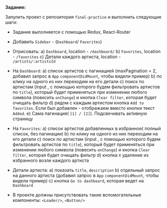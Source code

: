 **Задание:**

Запулить проект с репозитория `final-practice` и выполнить следующие шаги:

  - Задание выполняется с помощью Redux, React-Router
  - Добавить `Sidebar` - (`Dashboard`/ `Favorites`)
  - Отрисовать:
    a) `Dashboard`, location - `/dashboard/`
    b) `Favorites`, location - `/favorites`
    c) Детали каждого артиста, location - `/artists/:artistsId`

  - На `Dashboard`:
    a) cписок артистов c пагинацией (maxPagination = 2, добавил запрос в `App` `componentDidMount`, чтобы видели пример)
    b) по клику на одного из них переходим на его детали
    c) поиск по артистам (input , с помощью которого будем фильтровать артистов по `title`), который будет применяться при изменении любого символа (повесить `onChange`) и кнопка `Clear filter`, которая будет очищать фильтр
    d) рядом с каждым артистом кнопка `Add to favorites`. Если был добавлен - отображаем вместо кнопки текст `Added`.
    e) Сама пагинация( `[1] / [2]`). Подсвечивать активную страницу

  - На `Favorites`:
    a) список артистов добавленных в избранное( полный список, без пагинации)
    b) по клику на одного из них переходим на его детали
    c) поиск по артистам (input , с помощью которого будем фильтровать артистов по `title`), который будет применяться при изменении любого символа (повесить `onChange`) и кнопка `Clear filter`, которая будет очищать фильтр
    d) кнопка `X` удаление из избранного возле каждого артиста

  - Детали артиста:
    a) показать `title`, `description`
    b) отдельный запрос на данного артиста (добавил запрос в `App` `componentDidMount`, чтобы видели пример)
    c) кнопка `Go to dashboard`, которая ведет на `Dashboard`

  - В проекте должны присутствовать такие вспомогательные компоненты: `<Loader/>`, `<Button/>`